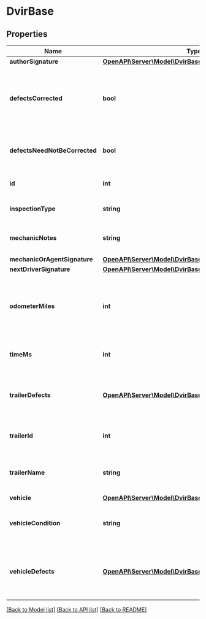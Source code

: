# DvirBase

## Properties
Name | Type | Description | Notes
------------ | ------------- | ------------- | -------------
**authorSignature** | [**OpenAPI\Server\Model\DvirBaseAuthorSignature**](DvirBaseAuthorSignature.md) |  | [optional] 
**defectsCorrected** | **bool** | Signifies if the defects on the vehicle corrected after the DVIR is done. | [optional] 
**defectsNeedNotBeCorrected** | **bool** | Signifies if the defects on this vehicle can be ignored. | [optional] 
**id** | **int** | The id of this DVIR record. | [optional] 
**inspectionType** | **string** | Inspection type of the DVIR. | [optional] 
**mechanicNotes** | **string** | The mechanics notes on the DVIR. | [optional] 
**mechanicOrAgentSignature** | [**OpenAPI\Server\Model\DvirBaseMechanicOrAgentSignature**](DvirBaseMechanicOrAgentSignature.md) |  | [optional] 
**nextDriverSignature** | [**OpenAPI\Server\Model\DvirBaseNextDriverSignature**](DvirBaseNextDriverSignature.md) |  | [optional] 
**odometerMiles** | **int** | The odometer reading in miles for the vehicle when the DVIR was done. | [optional] 
**timeMs** | **int** | Timestamp of this DVIR in UNIX milliseconds. | [optional] 
**trailerDefects** | [**OpenAPI\Server\Model\DvirBaseTrailerDefects**](DvirBaseTrailerDefects.md) | Defects registered for the trailer which was part of the DVIR. | [optional] 
**trailerId** | **int** | The id of the trailer which was part of the DVIR. | [optional] 
**trailerName** | **string** | The name of the trailer which was part of the DVIR. | [optional] 
**vehicle** | [**OpenAPI\Server\Model\DvirBaseVehicle**](DvirBaseVehicle.md) |  | [optional] 
**vehicleCondition** | **string** | The condition of vechile on which DVIR was done. | [optional] 
**vehicleDefects** | [**OpenAPI\Server\Model\DvirBaseTrailerDefects**](DvirBaseTrailerDefects.md) | Defects registered for the vehicle which was part of the DVIR. | [optional] 

[[Back to Model list]](../README.md#documentation-for-models) [[Back to API list]](../README.md#documentation-for-api-endpoints) [[Back to README]](../README.md)


